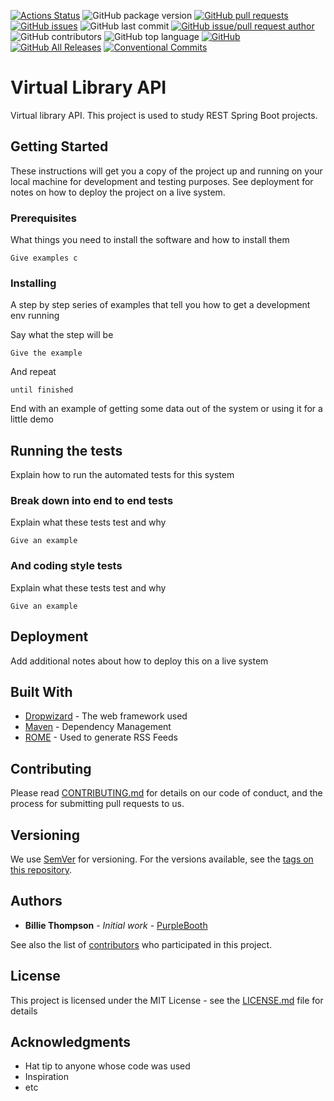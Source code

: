 [![Actions Status](https://github.com/danielso2007/virtualLibraryAPI/workflows/virtualLibraryAPI/badge.svg)](https://github.com/danielso2007/virtualLibraryAPI/actions)
![GitHub package version](https://img.shields.io/github/package-json/v/danielso2007/virtualLibraryAPI.svg)
[![GitHub pull requests](https://img.shields.io/github/issues-pr-raw/danielso2007/virtualLibraryAPI.svg)](https://github.com/danielso2007/virtualLibraryAPI/pulls)
[![GitHub issues](https://img.shields.io/github/issues/danielso2007/virtualLibraryAPI.svg)](https://github.com/danielso2007/virtualLibraryAPI/issues?q=is%3Aopen+is%3Aissue)
![GitHub last commit](https://img.shields.io/github/last-commit/danielso2007/virtualLibraryAPI.svg)
[![GitHub issue/pull request author](https://img.shields.io/github/issues/detail/u/danielso2007/virtualLibraryAPI/1.svg)](https://github.com/danielso2007/virtualLibraryAPI/pulls)
![GitHub contributors](https://img.shields.io/github/contributors/danielso2007/virtualLibraryAPI.svg)
![GitHub top language](https://img.shields.io/github/languages/top/danielso2007/virtualLibraryAPI.svg)
[![GitHub](https://img.shields.io/github/license/danielso2007/virtualLibraryAPI.svg)](https://github.com/danielso2007/virtualLibraryAPI)
[![GitHub All Releases](https://img.shields.io/github/downloads/danielso2007/virtualLibraryAPI/total.svg)](https://github.com/danielso2007/virtualLibraryAPI/archive/master.zip)
[![Conventional Commits](https://img.shields.io/badge/Conventional%20Commits-1.0.0-yellow.svg)](https://conventionalcommits.org)

# Virtual Library API

Virtual library API. This project is used to study REST Spring Boot projects.

## Getting Started

These instructions will get you a copy of the project up and running on your local machine for development and testing purposes. See deployment for notes on how to deploy the project on a live system.

### Prerequisites

What things you need to install the software and how to install them

```
Give examples c
```

### Installing

A step by step series of examples that tell you how to get a development env running

Say what the step will be

```
Give the example
```

And repeat

```
until finished
```

End with an example of getting some data out of the system or using it for a little demo

## Running the tests

Explain how to run the automated tests for this system

### Break down into end to end tests

Explain what these tests test and why

```
Give an example
```

### And coding style tests

Explain what these tests test and why

```
Give an example
```

## Deployment

Add additional notes about how to deploy this on a live system

## Built With

* [Dropwizard](http://www.dropwizard.io/1.0.2/docs/) - The web framework used
* [Maven](https://maven.apache.org/) - Dependency Management
* [ROME](https://rometools.github.io/rome/) - Used to generate RSS Feeds

## Contributing

Please read [CONTRIBUTING.md](https://gist.github.com/PurpleBooth/b24679402957c63ec426) for details on our code of conduct, and the process for submitting pull requests to us.

## Versioning

We use [SemVer](http://semver.org/) for versioning. For the versions available, see the [tags on this repository](https://github.com/your/project/tags). 

## Authors

* **Billie Thompson** - *Initial work* - [PurpleBooth](https://github.com/PurpleBooth)

See also the list of [contributors](https://github.com/your/project/contributors) who participated in this project.

## License

This project is licensed under the MIT License - see the [LICENSE.md](LICENSE.md) file for details

## Acknowledgments

* Hat tip to anyone whose code was used
* Inspiration
* etc
